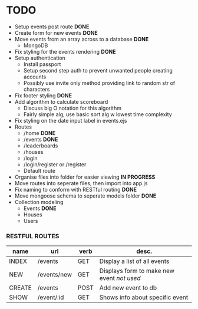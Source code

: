# TODO

* Setup events post route **DONE**
* Create form for new events **DONE**
* Move events from an array across to a database **DONE**
    * MongoDB
* Fix styling for the events rendering **DONE**
* Setup authentication
    * Install passport
    * Setup second step auth to prevent unwanted people creating accounts
    * Possibly use invite only method providing link to random str of characters
* Fix footer styling **DONE**
* Add algorithm to calculate scoreboard
    * Discuss big O notation for this algorithm
    * Fairly simple alg, use basic sort alg w lowest time complexity
* Fix styling on the date input label in events.ejs
* Routes
    * /home **DONE**
    * /events **DONE**
    * /leaderboards
    * /houses
    * /login
    * /login/register or /register
    * Default route
* Organise files into folder for easier viewing **IN PROGRESS**
* Move routes into seperate files, then import into app.js
* Fix naming to conform with RESTful routing **DONE**
* Move mongoose schema to seperate models folder **DONE**
* Collection modeling 
    * Events **DONE**
    * Houses
    * Users

### RESTFUL ROUTES

name | url | verb | desc.
--- | --- | --- | ---
INDEX | /events | GET | Display a list of all events
NEW | /events/new | GET | Displays form to make new event *not used*
CREATE | /events | POST | Add new event to db
SHOW | /event/:id | GET | Shows info about specific event
